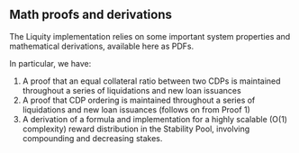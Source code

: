## Math proofs and derivations

The Liquity implementation relies on some important system properties and mathematical derivations, available here as PDFs.

In particular, we have:

1. A proof that an equal collateral ratio between two CDPs is maintained throughout a series of liquidations and new loan issuances
2. A proof that CDP ordering is maintained throughout a series of liquidations and new loan issuances (follows on from Proof 1)
3. A derivation of a formula and implementation for a highly scalable (O(1) complexity) reward distribution in the Stability Pool, involving compounding and decreasing stakes.
